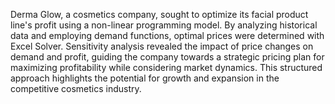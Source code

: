 Derma Glow, a cosmetics company, sought to optimize its facial product line's profit using a non-linear programming model. By analyzing historical data and employing demand functions, optimal prices were determined with Excel Solver. Sensitivity analysis revealed the impact of price changes on demand and profit, guiding the company towards a strategic pricing plan for maximizing profitability while considering market dynamics. This structured approach highlights the potential for growth and expansion in the competitive cosmetics industry.
